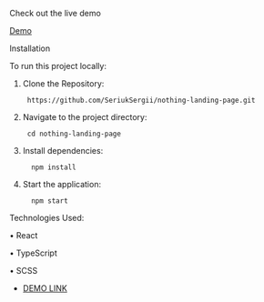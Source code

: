 Check out the live demo

[Demo](https://seriuksergii.github.io/react-todo/)

Installation

To run this project locally:

1.	Clone the Repository:

         https://github.com/SeriukSergii/nothing-landing-page.git

2.	Navigate to the project directory:

         cd nothing-landing-page

3.	Install dependencies:

          npm install

4.	Start the application:
 
          npm start



Technologies Used:

•	React

•	TypeScript

•	SCSS






          




- [DEMO LINK](https://seriuksergii.github.io/react-todo/)

